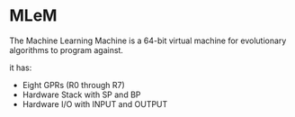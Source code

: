 # MLeM
The Machine Learning Machine is a 64-bit virtual machine for
evolutionary algorithms to program against.

it has:
* Eight GPRs (R0 through R7)
* Hardware Stack with SP and BP
* Hardware I/O with INPUT and OUTPUT
